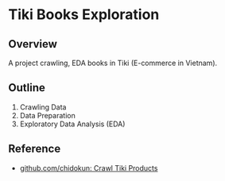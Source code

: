 # Tiki Books Exploration

## Overview
A project crawling, EDA books in Tiki (E-commerce in Vietnam).


## Outline
1. Crawling Data
2. Data Preparation
3. Exploratory Data Analysis (EDA)


## Reference
* [github.com/chidokun: Crawl Tiki Products](https://github.com/chidokun/crawl-tiki-products/tree/p1)
